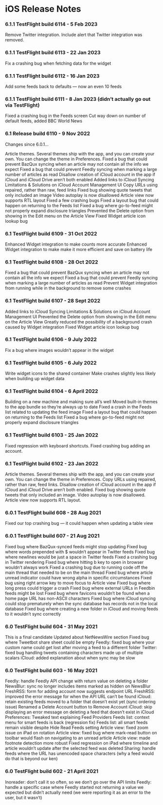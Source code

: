 # iOS Release Notes

### 6.1.1 TestFlight build 6114 - 5 Feb 2023

Remove Twitter integration. Include alert that Twitter integration was removed.

### 6.1.1 TestFlight build 6113 - 22 Jan 2023

Fix a crashing bug when fetching data for the widget

### 6.1.1 TestFlight build 6112 - 16 Jan 2023

Add some feeds back to defaults — now an even 10 feeds

### 6.1.1 TestFlight build 6111 - 8 Jan 2023 (didn’t actually go out via TestFlight)

Fixed a crashing bug in the Feeds screen
Cut way down on number of default feeds, added BBC World News

### 6.1 Release build 6110 - 9 Nov 2022

Changes since 6.0.1…

Article themes. Several themes ship with the app, and you can create your own. You can change the theme in Preferences.
Fixed a bug that could prevent BazQux syncing when an article may not contain all the info we expect
Fixed a bug that could prevent Feedly syncing when marking a large number of articles as read
Disallow creation of iCloud account in the app if iCloud and iCloud Drive aren’t both enabled
Added links to iCloud Syncing Limitations & Solutions on iCloud Account Management UI
Copy URLs using repaired, rather than raw, feed links
Fixed bug showing quote tweets that only included an image
Video autoplay is now disallowed
Article view now supports RTL layout
Fixed a few crashing bugs
Fixed a layout bug that could happen on returning to the Feeds list
Fixed a bug where go-to-feed might not properly expand disclosure triangles
Prevented the Delete option from showing in the Edit menu on the Article View
Fixed Widget article icon lookup bug


### 6.1 TestFlight build 6109 - 31 Oct 2022

Enhanced Widget integration to make counts more accurate
Enhanced Widget integration to make make it more efficient and save on battery life

### 6.1 TestFlight build 6108 - 28 Oct 2022

Fixed a bug that could prevent BazQux syncing when an article may not contain all the info we expect
Fixed a bug that could prevent Feedly syncing when marking a large number of articles as read
Prevent Widget integration from running while in the background to remove some crashes

### 6.1 TestFlight build 6107 - 28 Sept 2022

Added links to iCloud Syncing Limitations & Solutions on iCloud Account Management UI
Prevented the Delete option from showing in the Edit menu on the Article View
Greatly reduced the possibility of a background crash caused by Widget integration
Fixed Widget article icon lookup bug

### 6.1 TestFlight build 6106 - 9 July 2022

Fix a bug where images wouldn’t appear in the widget

### 6.1 TestFlight build 6105 - 6 July 2022

Write widget icons to the shared container
Make crashes slightly less likely when building up widget data

### 6.1 TestFlight build 6104 - 6 April 2022

Building on a new machine and making sure all’s well
Moved built-in themes to the app bundle so they’re always up to date
Fixed a crash in the Feeds list related to updating the feed image
Fixed a layout bug that could happen on returning to the Feeds list
Fixed a bug where go-to-feed might not properly expand disclosure triangles

### 6.1 TestFlight build 6103 - 25 Jan 2022

Fixed regression with keyboard shortcuts.
Fixed crashing bug adding an account.

### 6.1 TestFlight build 6102 - 23 Jan 2022

Article themes. Several themes ship with the app, and you can create your own. You can change the theme in Preferences.
Copy URLs using repaired, rather than raw, feed links.
Disallow creation of iCloud account in the app if iCloud and iCloud Drive aren’t both enabled.
Fixed bug showing quote tweets that only included an image.
Video autoplay is now disallowed.
Article view now supports RTL layout.

### 6.0.1 TestFlight build 608 - 28 Aug 2021

Fixed our top crashing bug — it could happen when updating a table view

### 6.0.1 TestFlight build 607 - 21 Aug 2021

Fixed bug where BazQux-synced feeds might stop updating
Fixed bug where words prepended with $ wouldn’t appear in Twitter feeds
Fixed bug where newlines would be just a space in Twitter feeds
Fixed a crashing bug in Twitter rendering
Fixed bug where hitting b key to open in browser wouldn’t always work
Fixed a crashing bug due to running code off the main thread that needed to be on the main thread
Fixed bug where article unread indicator could have wrong alpha in specific circumstances
Fixed bug using right arrow key to move focus to Article view
Fixed bug where long press could trigger a crash
Fixed bug where external URLs in Feedbin feeds might be lost
Fixed bug where favicons wouldn’t be found when a home page URL has non-ASCII characters
Fixed bug where iCloud syncing could stop prematurely when the sync database has records not in the local database
Fixed bug where creating a new folder in iCloud and moving feeds to it wouldn’t sync correctly


### 6.0 TestFlight build 604 - 31 May 2021

This is a final candidate
Updated about NetNewsWire section
Fixed bug where Tweetbot share sheet could be empty
Feedly: fixed bug where your custom name could get lost after moving a feed to a different folder
Twitter: fixed bug handling tweets containing characters made up of multiple scalars
iCloud: added explanation about when sync may be slow

### 6.0 TestFlight build 603 - 16 May 2021

Feedly: handle Feedly API change with return value on deleting a folder
NewsBlur: sync no longer includes items marked as hidden on NewsBlur
FreshRSS: form for adding account now suggests endpoint URL
FreshRSS: improved the error message for when the API URL can’t be found
iCloud: retain existing feeds moved to a folder that doesn’t exist yet (sync ordering issue)
Renamed a Delete Account button to Remove Account
iCloud: skip displaying an error message on deleting a feed that doesn’t exist in iCloud
Preferences: Tweaked text explaining Feed Providers
Feeds list: context menu for smart feeds is back (regression fix)
Feeds list: all smart feeds remain visible despite Hide Read Feeds setting
Article view: fixed zoom issue on iPad on rotation
Article view: fixed bug where mark-read button on toolbar would flash on navigating to an unread article
Article view: made footnote detection more robust
Fixed regression on iPad where timeline and article wouldn’t update after the selected feed was deleted
Sharing: handle feeds where the URL has unencoded space characters (why a feed would do that is beyond our ken)

### 6.0 TestFlight build 602 - 21 April 2021

Inoreader: don’t call it so often, so we don’t go over the API limits
Feedly: handle a specific case where Feedly started not returning a value we expected but didn’t actually need (we were reporting it as an error to the user, but it wasn’t)

